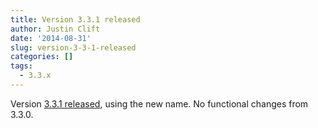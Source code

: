 ```yaml
---
title: Version 3.3.1 released
author: Justin Clift
date: '2014-08-31'
slug: version-3-3-1-released
categories: []
tags:
  - 3.3.x
---
```

Version [3.3.1 released](https://github.com/sqlitebrowser/sqlitebrowser/releases/tag/v3.3.1), using the new name.  No functional changes from 3.3.0.
